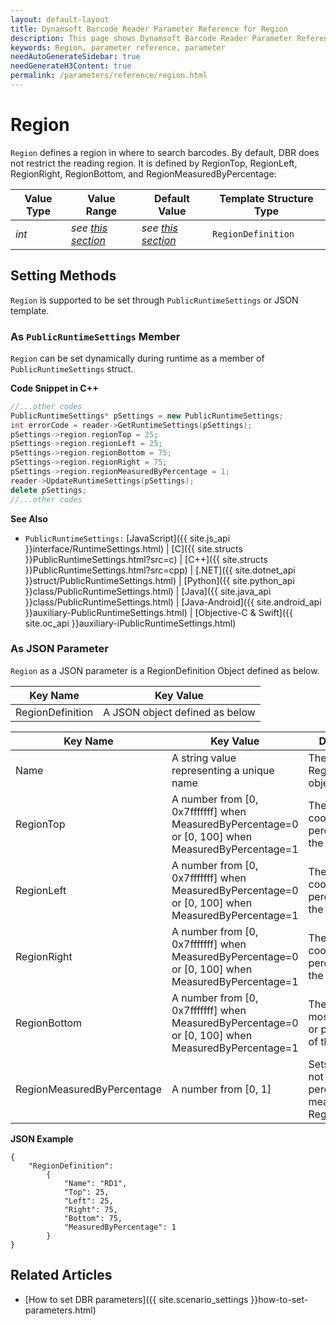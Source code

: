 ```yaml
---
layout: default-layout
title: Dynamsoft Barcode Reader Parameter Reference for Region
description: This page shows Dynamsoft Barcode Reader Parameter Reference for Region.
keywords: Region, parameter reference, parameter
needAutoGenerateSidebar: true
needGenerateH3Content: true
permalink: /parameters/reference/region.html
---
```



# Region 

`Region` defines a region in where to search barcodes. By default, DBR does not restrict the reading region. It is defined by RegionTop, RegionLeft, RegionRight, RegionBottom, and RegionMeasuredByPercentage:

| Value Type | Value Range | Default Value | Template Structure Type |
| ---------- | ----------- | ------------- | ----------------------- |
| *int* | *see [this section](#as-json-parameter)* | *see [this section](#as-json-parameter)* | `RegionDefinition` |

## Setting Methods
`Region` is supported to be set through `PublicRuntimeSettings` or JSON template.

### As `PublicRuntimeSettings` Member
`Region` can be set dynamically during runtime as a member of `PublicRuntimeSettings` struct.


**Code Snippet in C++**
```cpp
//...other codes
PublicRuntimeSettings* pSettings = new PublicRuntimeSettings;
int errorCode = reader->GetRuntimeSettings(pSettings);
pSettings->region.regionTop = 25;
pSettings->region.regionLeft = 25;
pSettings->region.regionBottom = 75;
pSettings->region.regionRight = 75;
pSettings->region.regionMeasuredByPercentage = 1;
reader->UpdateRuntimeSettings(pSettings);
delete pSettings;
//...other codes
```


**See Also**      
- `PublicRuntimeSettings:` [JavaScript]({{ site.js_api }}interface/RuntimeSettings.html) \| [C]({{ site.structs }}PublicRuntimeSettings.html?src=c) \| [C++]({{ site.structs }}PublicRuntimeSettings.html?src=cpp) \| [.NET]({{ site.dotnet_api }}struct/PublicRuntimeSettings.html) \| [Python]({{ site.python_api }}class/PublicRuntimeSettings.html) \| [Java]({{ site.java_api }}class/PublicRuntimeSettings.html) \| [Java-Android]({{ site.android_api }}auxiliary-PublicRuntimeSettings.html) \| [Objective-C & Swift]({{ site.oc_api }}auxiliary-iPublicRuntimeSettings.html)


### As JSON Parameter
`Region` as a JSON parameter is a RegionDefinition Object defined as below.   

| Key Name | Key Value |
| -------- | --------- |
| RegionDefinition | A JSON object defined as below |

| Key Name | Key Value | Description |
| -------- | --------- | ----------- |
| Name | A string value representing a unique name | The name of the RegionDefinition object. |
| RegionTop | A number from [0, 0x7fffffff] when MeasuredByPercentage=0 or [0, 100] when MeasuredByPercentage=1 | The top-most coordinate or percentage of the region. |
| RegionLeft | A number from [0, 0x7fffffff] when MeasuredByPercentage=0 or [0, 100] when MeasuredByPercentage=1 | The left-most coordinate or percentage of the region. |
| RegionRight | A number from [0, 0x7fffffff] when MeasuredByPercentage=0 or [0, 100] when MeasuredByPercentage=1 | The right-most coordinate or percentage of the region. |
| RegionBottom | A number from [0, 0x7fffffff] when MeasuredByPercentage=0 or [0, 100] when MeasuredByPercentage=1 | The bottom-most coordinate or percentage of the region. |
| RegionMeasuredByPercentage | A number from [0, 1] | Sets whether or not to use percentages to measure the Region size. |


**JSON Example**   
```
{
    "RegionDefinition": 
        {
            "Name": "RD1", 
            "Top": 25, 
            "Left": 25, 
            "Right": 75, 
            "Bottom": 75, 
            "MeasuredByPercentage": 1
        }
}
```


<!--
## Impacts on Performance
### Speed
Setting `Region` to a appropriate value may speed up the process.

### Read Rate
`Region` has no influence on the Read Rate.

### Accuracy
`Region` has no influence on the Accuracy.

-->
## Related Articles
- [How to set DBR parameters]({{ site.scenario_settings }}how-to-set-parameters.html)
